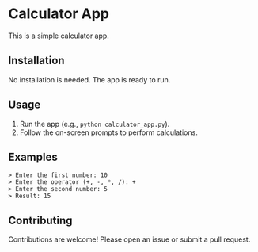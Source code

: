# Calculator App

This is a simple calculator app.

## Installation

No installation is needed.  The app is ready to run.

## Usage

1.  Run the app (e.g., `python calculator_app.py`).
2.  Follow the on-screen prompts to perform calculations.

## Examples

```
> Enter the first number: 10
> Enter the operator (+, -, *, /): +
> Enter the second number: 5
> Result: 15
```

## Contributing

Contributions are welcome!  Please open an issue or submit a pull request.
